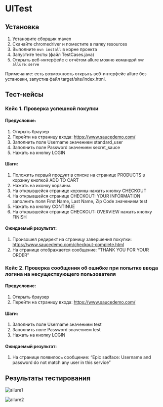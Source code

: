 # UITest

## Установка 

1. Установите сборщик maven
2. Скачайте chromedriver и поместите в папку resources
3. Выполните `mvn install` в корне проекта
4. Запустите тесты (файл TestCases.java)
5. Открыть веб-интерфейс c отчётом allure можно командой `mvn allure:serve`

Примечание: есть возможность открыть веб-интерфейс allure без установки, запустив файл target/site/index.html.

## Тест-кейсы

### Кейс 1. Проверка успешной покупки
#### Предусловие:
1. Открыть браузер
2. Перейти на страницу входа: https://www.saucedemo.com/
3. Заполнить поле Username значением standard_user
4. Заполнить поле Password значением secret_sauce
5. Нажать на кнопку LOGIN

#### Шаги:
1. Положить первый продукт в списке на странице PRODUCTS в корзину кнопкой ADD TO CART
2. Нажать на иконку корзины.
3. На открывшейся странице корзины нажать кнопку CHECKOUT
5. На открывшейся странице CHECKOUT: YOUR INFORMATION заполнить поля First Name, Last
Name, Zip Code значением test
6. Нажать на кнопку CONTINUE
7. На открывшейся странице CHECKOUT: OVERVIEW нажать кнопку FINISH

#### Ожидаемый результат:
1. Произошел редирект на страницу завершения покупки:
https://www.saucedemo.com/checkout-complete.html
2. На странице отображается сообщение: “THANK YOU FOR YOUR ORDER”

### Кейс 2. Проверка сообщения об ошибке при попытке ввода логина на несуществующего пользователя

#### Предусловие:
1. Открыть браузер
2. Перейти на страницу входа: https://www.saucedemo.com/

#### Шаги:
1. Заполнить поле Username значением test
2. Заполнить поле Password значением test
3. Нажать на кнопку LOGIN
#### Ожидаемый результат:
1. На странице появилось сообщение: “Epic sadface: Username and password do not match any
user in this service”

## Результаты тестирования

![allure1](https://user-images.githubusercontent.com/124812541/226161853-20755375-deae-42cf-9af2-da2c4d35de02.png)

![allure2](https://user-images.githubusercontent.com/124812541/226161858-dd65faab-e2f1-4232-afb6-c73cc873b6cd.png)

